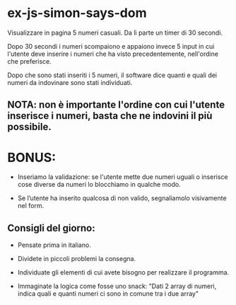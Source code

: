 # ex-js-simon-says-dom

Visualizzare in pagina 5 numeri casuali. Da lì parte un timer di 30 secondi.

Dopo 30 secondi i numeri scompaiono e appaiono invece 5 input in cui l'utente deve inserire i numeri che ha visto precedentemente, nell'ordine che preferisce.

Dopo che sono stati inseriti i 5 numeri, il software dice quanti e quali dei numeri da indovinare sono stati individuati.

## NOTA: non è importante l'ordine con cui l'utente inserisce i numeri, basta che ne indovini il più possibile.

# BONUS:

- Inseriamo la validazione: se l'utente mette due numeri uguali o inserisce cose diverse da numeri lo blocchiamo in qualche modo.

- Se l’utente ha inserito qualcosa di non valido, segnaliamolo visivamente nel form.

## Consigli del giorno:

- Pensate prima in italiano.

- Dividete in piccoli problemi la consegna.

- Individuate gli elementi di cui avete bisogno per realizzare il programma.

- Immaginate la logica come fosse uno snack: "Dati 2 array di numeri, indica quali e quanti numeri ci sono in comune tra i due array"